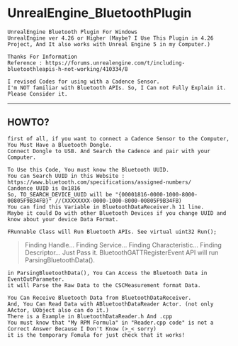 # UnrealEngine_BluetoothPlugin

```
UnrealEngine Bluetooth Plugin For Windows
UnrealEngine ver 4.26 or Higher (Maybe? I Use This Plugin in 4.26 Project, And It also works with Unreal Engine 5 in my Computer.)
```

```
Thanks For Information
Reference : https://forums.unrealengine.com/t/including-bluetoothleapis-h-not-working/410334/8
```

```
I revised Codes for using with a Cadence Sensor.
I'm NOT familiar with Bluetooth APIs. So, I Can not Fully Explain it. Please Consider it.
```

-------

## HOWTO?

```
first of all, if you want to connect a Cadence Sensor to the Computer, You Must Have a Bluetooth Dongle.
Connect Dongle to USB. And Search the Cadence and pair with your Computer.
```
```
To Use this Code, You must know the Bluetooth UUID.
You can Search UUID in this Website : https://www.bluetooth.com/specifications/assigned-numbers/
Candence UUID is 0x1816
So, TO_SEARCH_DEVICE_UUID will be "{00001816-0000-1000-8000-00805F9B34FB}" //(XXXXXXXX-0000-1000-8000-00805F9B34FB)
You can find this Variable in BluetoothDataReceiver.h 11 line.
Maybe it could Do with other Bluetooth Devices if you change UUID and know about your device Data Format.
```

```
FRunnable Class will Run Bluetooth APIs. See virtual uint32 Run();
```

> Finding Handle...
> Finding Service...
> Finding Characteristic...
> Finding Descriptor...
> Just Pass it. BluetoothGATTRegisterEvent API will run ParsingBluetoothData().

```
in ParsingBluetoothData(), You Can Access the Bluetooth Data in EventOutParameter.
it will Parse the Raw Data to the CSCMeasurement format Data.
```

```
You Can Receive Bluetooth Data from BluetoothDataReceiver.
And, You Can Read Data with ABluetoothDataReader Actor. (not only AActor, UObject also can do it.)
There is a Example in BluetoothDataReader.h And .cpp
You must know that "My RPM Formula" in "Reader.cpp code" is not a Correct Answer Because I Don't Know (>_< sorry)
it is the temporary Fomula for just check that it works!
```
